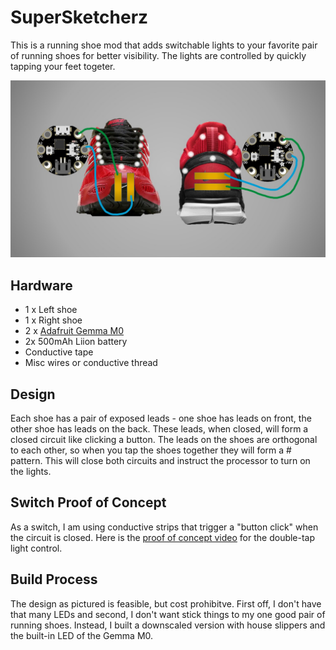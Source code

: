 # SuperSketcherz

This is a running shoe mod that adds switchable lights to your favorite pair of running shoes for better visibility.
The lights are controlled by quickly tapping your feet togeter.  

![ShoeDiagram](https://github.com/TIPConsulting/GemmaM0_SuperSketcherz/blob/master/Diagrams/ShoeDiagram.jpg?raw=true)

## Hardware

- 1 x Left shoe
- 1 x Right shoe
- 2 x [Adafruit Gemma M0](https://www.adafruit.com/product/3501)
- 2x 500mAh Liion battery
- Conductive tape
- Misc wires or conductive thread

## Design

Each shoe has a pair of exposed leads - one shoe has leads on front, the other shoe has leads on the back.  These leads, when closed, will form a closed circuit like clicking a button.  The leads on the shoes are orthogonal to each other, so when you tap the shoes together they will form a \# pattern.  This will close both circuits and instruct the processor to turn on the lights.

## Switch Proof of Concept

As a switch, I am using conductive strips that trigger a "button click" when the circuit is closed.  Here is the [proof of concept video](https://github.com/TIPConsulting/GemmaM0_SuperSketcherz/discussions/2) for the double-tap light control.

## Build Process

The design as pictured is feasible, but cost prohibitve.  First off, I don't have that many LEDs and second, I don't want stick things to my one good pair of running shoes.  Instead, I built a downscaled version with house slippers and the built-in LED of the Gemma M0.
